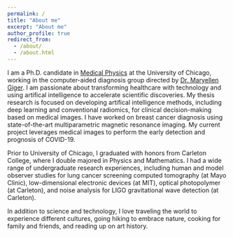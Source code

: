 ```yaml
---
permalink: /
title: "About me"
excerpt: "About me"
author_profile: true
redirect_from: 
  - /about/
  - /about.html
---
```


I am a Ph.D. candidate in [Medical Physics](https://medphys.uchicago.edu) at the University of Chicago, working in the computer-aided diagnosis group directed by [Dr. Maryellen Giger](https://radiology.uchicago.edu/faculty/maryellen-l-giger-phd). I am passionate about transforming healthcare with technology and using artifical intelligence to accelerate scientific discoveries. My thesis research is focused on developing artifical intelligence methods, including deep learning and conventional radiomics, for clinical decision-making based on medical images. I have worked on breast cancer diagnosis using state-of-the-art multiparametric magnetic resonance imaging. My current project leverages medical images to perform the early detection and prognosis of COVID-19.

Prior to University of Chicago, I graduated with honors from Carleton College, where I double majored in Physics and Mathematics. I had a wide range of undergraduate research experiences, including human and model observer studies for lung cancer screening computed tomography (at Mayo Clinic), low-dimensional electronic devices (at MIT), optical photopolymer (at Carleton), and noise analysis for LIGO gravitational wave detection (at Carleton).

In addition to science and technology, I love traveling the world to experience different cultures, going hiking to embrace nature, cooking for family and friends, and reading up on art history.

